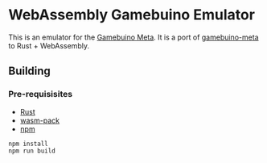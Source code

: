 # WebAssembly Gamebuino Emulator

This is an emulator for the [Gamebuino Meta](https://gamebuino.com/). It is a port of [gamebuino-meta](https://github.com/aoneill01/gamebuino-emulator) to Rust + WebAssembly.

## Building

### Pre-requisisites

* [Rust](https://www.rust-lang.org/tools/install)
* [wasm-pack](https://rustwasm.github.io/wasm-pack/installer/)
* [npm](https://www.npmjs.com/get-npm)

```
npm install
npm run build
```
